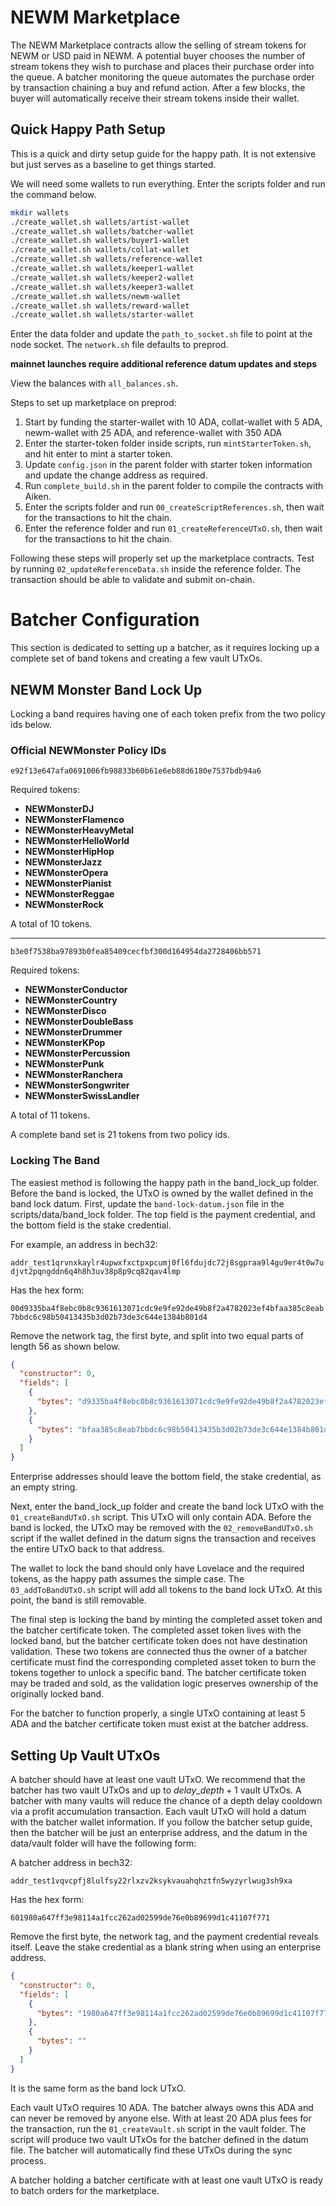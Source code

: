 # NEWM Marketplace

The NEWM Marketplace contracts allow the selling of stream tokens for NEWM or USD paid in NEWM. A potential buyer chooses the number of stream tokens they wish to purchase and places their purchase order into the queue. A batcher monitoring the queue automates the purchase order by transaction chaining a buy and refund action. After a few blocks, the buyer will automatically receive their stream tokens inside their wallet.

## Quick Happy Path Setup

This is a quick and dirty setup guide for the happy path. It is not extensive but just serves as a baseline to get things started.

We will need some wallets to run everything. Enter the scripts folder and run the command below.

```bash
mkdir wallets
./create_wallet.sh wallets/artist-wallet
./create_wallet.sh wallets/batcher-wallet
./create_wallet.sh wallets/buyer1-wallet
./create_wallet.sh wallets/collat-wallet
./create_wallet.sh wallets/reference-wallet
./create_wallet.sh wallets/keeper1-wallet
./create_wallet.sh wallets/keeper2-wallet
./create_wallet.sh wallets/keeper3-wallet
./create_wallet.sh wallets/newm-wallet
./create_wallet.sh wallets/reward-wallet
./create_wallet.sh wallets/starter-wallet
```

Enter the data folder and update the `path_to_socket.sh` file to point at the node socket. The `network.sh` file defaults to preprod.

**mainnet launches require additional reference datum updates and steps**

View the balances with `all_balances.sh`. 

Steps to set up marketplace on preprod:

1. Start by funding the starter-wallet with 10 ADA, collat-wallet with 5 ADA, newm-wallet with 25 ADA, and reference-wallet with 350 ADA
2. Enter the starter-token folder inside scripts, run `mintStarterToken.sh`, and hit enter to mint a starter token.
3. Update `config.json` in the parent folder with starter token information and update the change address as required.
4. Run `complete_build.sh` in the parent folder to compile the contracts with Aiken.
5. Enter the scripts folder and run `00_createScriptReferences.sh`, then wait for the transactions to hit the chain.
6. Enter the reference folder and run `01_createReferenceUTxO.sh`, then wait for the transactions to hit the chain.

Following these steps will properly set up the marketplace contracts. Test by running `02_updateReferenceData.sh` inside the reference folder. The transaction should be able to validate and submit on-chain. 

# Batcher Configuration

This section is dedicated to setting up a batcher, as it requires locking up a complete set of band tokens and creating a few vault UTxOs.

## NEWM Monster Band Lock Up

Locking a band requires having one of each token prefix from the two policy ids below.

### Official NEWMonster Policy IDs

`e92f13e647afa0691006fb98833b60b61e6eb88d6180e7537bdb94a6`

Required tokens:

- **NEWMonsterDJ**
- **NEWMonsterFlamenco**
- **NEWMonsterHeavyMetal**
- **NEWMonsterHelloWorld**
- **NEWMonsterHipHop**
- **NEWMonsterJazz**
- **NEWMonsterOpera**
- **NEWMonsterPianist**
- **NEWMonsterReggae**
- **NEWMonsterRock**

A total of 10 tokens.

---

`b3e0f7538ba97893b0fea85409cecfbf300d164954da2728406bb571`

Required tokens:

- **NEWMonsterConductor**
- **NEWMonsterCountry**
- **NEWMonsterDisco**
- **NEWMonsterDoubleBass**
- **NEWMonsterDrummer**
- **NEWMonsterKPop**
- **NEWMonsterPercussion**
- **NEWMonsterPunk**
- **NEWMonsterRanchera**
- **NEWMonsterSongwriter**
- **NEWMonsterSwissLandler**

A total of 11 tokens.

A complete band set is 21 tokens from two policy ids.

### Locking The Band

The easiest method is following the happy path in the band_lock_up folder. Before the band is locked, the UTxO is owned by the wallet defined in the band lock datum. First, update the `band-lock-datum.json` file in the scripts/data/band_lock folder. The top field is the payment credential, and the bottom field is the stake credential.

For example, an address in bech32:

`addr_test1qrvnxkaylr4upwxfxctpxpcumj0fl6fdujdc72j8sgpraa9l4gu9er4t0w7udjvt2pqngddn6q4h8h3uv38p8p9cq82qav4lmp`

Has the hex form:

`00d9335ba4f8ebc0b8c9361613071cdc9e9fe92de49b8f2a4782023ef4bfaa385c8eab7bbdc6c98b50413435b3d02b73de3c644e1384b801d4`

Remove the network tag, the first byte, and split into two equal parts of length 56 as shown below.

```json
{
  "constructor": 0,
  "fields": [
    {
      "bytes": "d9335ba4f8ebc0b8c9361613071cdc9e9fe92de49b8f2a4782023ef4"
    },
    {
      "bytes": "bfaa385c8eab7bbdc6c98b50413435b3d02b73de3c644e1384b801d4"
    }
  ]
}
```

Enterprise addresses should leave the bottom field, the stake credential, as an empty string.

Next, enter the band_lock_up folder and create the band lock UTxO with the `01_createBandUTxO.sh` script. This UTxO will only contain ADA. Before the band is locked, the UTxO may be removed with the `02_removeBandUTxO.sh` script if the wallet defined in the datum signs the transaction and receives the entire UTxO back to that address.

The wallet to lock the band should only have Lovelace and the required tokens, as the happy path assumes the simple case. The `03_addToBandUTxO.sh` script will add all tokens to the band lock UTxO. At this point, the band is still removable.

The final step is locking the band by minting the completed asset token and the batcher certificate token. The completed asset token lives with the locked band, but the batcher certificate token does not have destination validation. These two tokens are connected thus the owner of a batcher certificate must find the corresponding completed asset token to burn the tokens together to unlock a specific band. The batcher certificate token may be traded and sold, as the validation logic preserves ownership of the originally locked band.

For the batcher to function properly, a single UTxO containing at least 5 ADA and the batcher certificate token must exist at the batcher address.

## Setting Up Vault UTxOs

A batcher should have at least one vault UTxO. We recommend that the batcher has two vault UTxOs and up to $delay\_depth + 1$ vault UTxOs. A batcher with many vaults will reduce the chance of a depth delay cooldown via a profit accumulation transaction. Each vault UTxO will hold a datum with the batcher wallet information. If you follow the batcher setup guide, then the batcher will be just an enterprise address, and the datum in the data/vault folder will have the following form:

A batcher address in bech32:

`addr_test1vqvcpfj8lulfsy22rlxzv2ksykvauahqhztfn5wyzyrlwug3sh9xa`

Has the hex form:

`601980a647ff3e98114a1fcc262ad02599de76e0b89699d1c41107f771`

Remove the first byte, the network tag, and the payment credential reveals itself. Leave the stake credential as a blank string when using an enterprise address.

```json
{
  "constructor": 0,
  "fields": [
    {
      "bytes": "1980a647ff3e98114a1fcc262ad02599de76e0b89699d1c41107f771"
    },
    {
      "bytes": ""
    }
  ]
}
```

It is the same form as the band lock UTxO.

Each vault UTxO requires 10 ADA. The batcher always owns this ADA and can never be removed by anyone else. With at least 20 ADA plus fees for the transaction, run the `01_createVault.sh` script in the vault folder. The script will produce two vault UTxOs for the batcher defined in the datum file. The batcher will automatically find these UTxOs during the sync process.

A batcher holding a batcher certificate with at least one vault UTxO is ready to batch orders for the marketplace.
